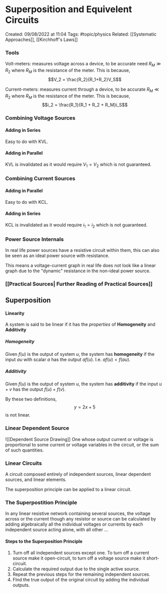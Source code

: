 # Superposition and Equivelent Circuits
Created: 09/08/2022 at 11:04
Tags: #topic/physics 
Related: [[Systematic Approaches]], [[Kirchhoff's Laws]]

### Tools
Volt-meters: measures voltage across a device, to be accurate need $R_M \gg R_2$ where $R_M$ is the resistance of the meter. This is because,
$$V_2 = \frac{R_2}{R_1+R_2}V_S$$


Current-meters: measures current through a device, to be accurate $R_M \ll R_2$ where $R_M$ is the resistance of the meter. This is because,
$$i_2 = \frac{R_1}{R_1 + R_2 + R_M}i_S$$

### Combining Voltage Sources
#### Adding in Series
Easy to do with KVL.

#### Adding in Parallel
KVL is invalidated as it would require $V_1 = V_2$ which is not guaranteed.

### Combining Current Sources
#### Adding in Parallel
Easy to do with KCL.

#### Adding in Series
KCL is invalidated as it would require $i_1 = i_2$ which is not guaranteed.

### Power Source Internals
In real life power sources have a resistive circuit within them, this can also be seen as an ideal power source with resistance.

This means a voltage-current graph in real life does not look like a linear graph due to the "dynamic" resistance in the non-ideal power source.

### [[Practical Sources| Further Reading of Practical Sources]]

## Superposition
#### Linearity
A system is said to be linear if it has the *properties* of **Homogeneity** and **Additivity**

##### Homogeneity
Given $f(u)$ is the output of system $u$, the system has **homogeneity** if the input $au$ with scalar $a$ has the output $af(u)$. I.e. $af(u) = f(au)$.

##### Additivity
Given $f(u)$ is the output of system $u$, the system has **additivity** if the input $u + v$ has the output $f(u) + f(v)$.

By these two definitions,
$$y = 2x + 5$$
is not linear.

### Linear Dependent Source
![[Dependent Source Drawing]]
One whose output current or voltage is proportional to some current or voltage variables in the circuit, or the sum of such quantities.

### Linear Circuits
A circuit composed entirely of independent sources, linear dependent sources, and linear elements.

The superposition principle can be applied to a linear circuit.

### The Superpostition Principle
In any linear resistive network containing several sources, the voltage across or the current though any resistor or source can be calculated by adding algebraically all the individual voltages or currents by each independent source acting alone, with all other ...

#### Steps to the Superposition Principle
1. Turn off all independent sources except one. To turn off a current source make it open-circuit, to turn off a voltage source make it short-circuit.
2. Calculate the required output due to the single active source.
3. Repeat the previous steps for the remaining independent sources.
4.  FInd the true output of the original circuit by adding the individual outputs.